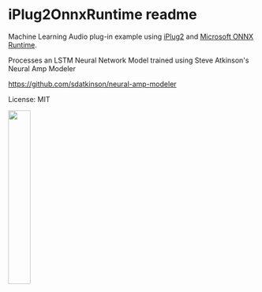 # iPlug2OnnxRuntime readme

Machine Learning Audio plug-in example using [iPlug2](https://github.com/iPlug2/iPlug2) and [Microsoft ONNX Runtime](https://github.com/microsoft/onnxruntime).

Processes an LSTM Neural Network Model trained using Steve Atkinson's Neural Amp Modeler

https://github.com/sdatkinson/neural-amp-modeler

License: MIT

<img src="https://user-images.githubusercontent.com/655662/221144736-05bfbe14-034b-4902-a8b5-49ce0096d553.png" width="30%"/>


